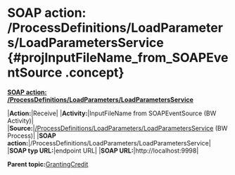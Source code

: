 # SOAP action: /ProcessDefinitions/LoadParameters/LoadParametersService {#projInputFileName_from_SOAPEventSource .concept}

**[SOAP action: /ProcessDefinitions/LoadParameters/LoadParametersService](../msgs/dest_Id119.md)**

|**Action:**|Receive|
|**Activity:**|InputFileName from SOAPEventSource \(BW Activity\)|
|**Source:**|[/ProcessDefinitions/LoadParameters/LoadParametersService](../../../projects/GrantingCredit/ProcessDefinitions/LoadParameters/LoadParametersService.process.md) \(BW Process\)|
|**SOAP action:**|/ProcessDefinitions/LoadParameters/LoadParametersService|
|**SOAP typ URL:**|endpoint URL|
|**SOAP URL:**|http://localhost:9998|

**Parent topic:**[GrantingCredit](../../../../../../modules/demo_Enterprise/dita/crossref/dest/projs/GrantingCredit.md)

